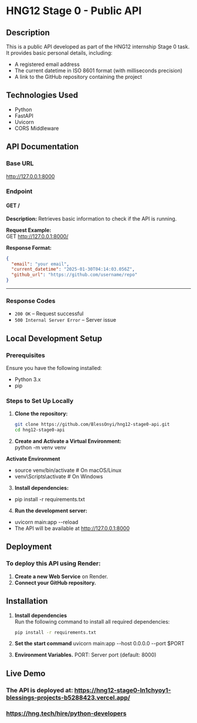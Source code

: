 # HNG12 Stage 0 - Public API

## Description

This is a public API developed as part of the HNG12 internship Stage 0 task. It provides basic personal details, including:
- A registered email address  
- The current datetime in ISO 8601 format (with milliseconds precision)  
- A link to the GitHub repository containing the project  

## Technologies Used

- Python  
- FastAPI  
- Uvicorn  
- CORS Middleware  

## API Documentation

### Base URL  
http://127.0.0.1:8000

### Endpoint  
#### **GET /**  
**Description:** Retrieves basic information to check if the API is running.  

**Request Example:**  
GET http://127.0.0.1:8000/

**Response Format:**  
```json
{
  "email": "your email",
  "current_datetime": "2025-01-30T04:14:03.056Z",
  "github_url": "https://github.com/username/repo"
}
```

---


### Response Codes  
- `200 OK` – Request successful  
- `500 Internal Server Error` – Server issue  

## Local Development Setup  

### Prerequisites  
Ensure you have the following installed:  
- Python 3.x  
- pip  

### Steps to Set Up Locally  
1. **Clone the repository:**  
   ```sh
   git clone https://github.com/BlessOnyi/hng12-stage0-api.git
   cd hng12-stage0-api


2. **Create and Activate a Virtual Environment:**  
  python -m venv venv

  **Activate Environment**
- source venv/bin/activate  # On macOS/Linux
- venv\Scripts\activate  # On Windows


3. **Install dependencies:**
- pip install -r requirements.txt

4. **Run the development server:**
- uvicorn main:app --reload
- The API will be available at http://127.0.0.1:8000


## Deployment  

### To deploy this API using Render:  
1. **Create a new Web Service** on Render.  
2. **Connect your GitHub repository.**  


## Installation

1. **Install dependencies**  
   Run the following command to install all required dependencies:

   ```bash
   pip install -r requirements.txt


2. **Set the start command**
  uvicorn main:app --host 0.0.0.0 --port $PORT

3. **Environment Variables.**
  PORT: Server port (default: 8000)

## Live Demo

### The API is deployed at: https://hng12-stage0-ln1chyoy1-blessings-projects-b5288423.vercel.app/

### https://hng.tech/hire/python-developers




